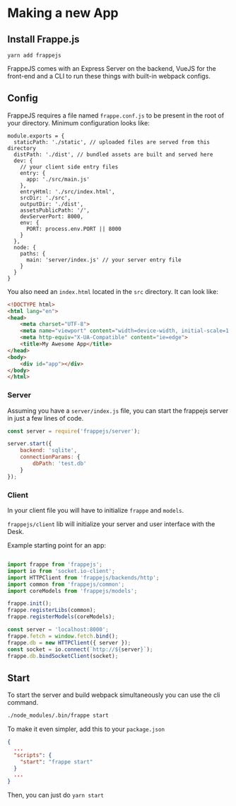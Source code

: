# Making a new App

## Install Frappe.js

```
yarn add frappejs
```

FrappeJS comes with an Express Server on the backend, VueJS for the front-end and a CLI to run these things with built-in webpack configs.

## Config

FrappeJS requires a file named `frappe.conf.js` to be present in the root of your directory. Minimum configuration looks like:

```
module.exports = {
  staticPath: './static', // uploaded files are served from this directory
  distPath: './dist', // bundled assets are built and served here
  dev: {
    // your client side entry files
    entry: {
      app: './src/main.js'
    },
    entryHtml: './src/index.html',
    srcDir: './src',
    outputDir: './dist',
    assetsPublicPath: '/',
    devServerPort: 8000,
    env: {
      PORT: process.env.PORT || 8000
    }
  },
  node: {
    paths: {
      main: 'server/index.js' // your server entry file
    }
  }
}

```

You also need an `index.html` located in the `src` directory. It can look like:

```html
<!DOCTYPE html>
<html lang="en">
<head>
    <meta charset="UTF-8">
    <meta name="viewport" content="width=device-width, initial-scale=1.0">
    <meta http-equiv="X-UA-Compatible" content="ie=edge">
    <title>My Awesome App</title>
</head>
<body>
    <div id="app"></div>
</body>
</html>
```

### Server

Assuming you have a `server/index.js` file, you can start the frappejs server in just a few lines of code.

```js
const server = require('frappejs/server');

server.start({
    backend: 'sqlite',
    connectionParams: {
        dbPath: 'test.db'
    }
});
```

### Client

In your client file you will have to initialize `frappe` and `models`.

`frappejs/client` lib will initialize your server and user interface with the Desk.

Example starting point for an app:

```js

import frappe from 'frappejs';
import io from 'socket.io-client';
import HTTPClient from 'frappejs/backends/http';
import common from 'frappejs/common';
import coreModels from 'frappejs/models';

frappe.init();
frappe.registerLibs(common);
frappe.registerModels(coreModels);

const server = 'localhost:8000';
frappe.fetch = window.fetch.bind();
frappe.db = new HTTPClient({ server });
const socket = io.connect(`http://${server}`);
frappe.db.bindSocketClient(socket);

```

## Start

To start the server and build webpack simultaneously you can use the cli command.

```bash
./node_modules/.bin/frappe start
```

To make it even simpler, add this to your `package.json`


```json
{
  ...
  "scripts": {
    "start": "frappe start"
  }
  ...
}
```

Then, you can just do `yarn start`
